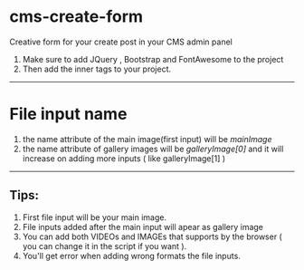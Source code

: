 # cms-create-form
Creative form for your create post in your CMS admin panel

1. Make sure to add JQuery , Bootstrap and FontAwesome to the project
2. Then add the <body> inner tags to your project.
___
# File input name
1. the name attribute of the main image(first input) will be *mainImage*
2. the name attribute of gallery images will be *galleryImage[0]* and it will increase on adding more inputs ( like galleryImage[1] )
___
## Tips:
1. First file input will be your main image.
2. File inputs added after the main input will apear as gallery image
3. You can add both VIDEOs and IMAGEs that supports by the browser ( you can change it in the script if you want ).
4. You'll get error when adding wrong formats the file inputs.
